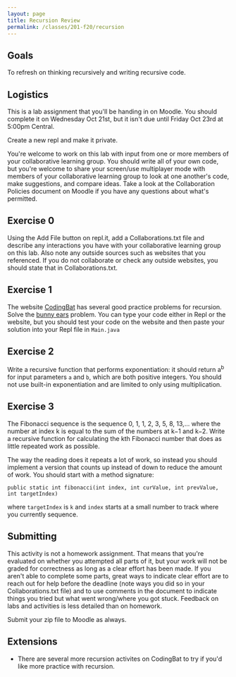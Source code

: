 ```yaml
---
layout: page
title: Recursion Review
permalink: /classes/201-f20/recursion
---
```


## Goals
To refresh on thinking recursively and writing recursive code.

## Logistics
This is a lab assignment that you'll be handing in on Moodle. You should complete it on Wednesday Oct 21st, but it isn't due until Friday Oct 23rd at 5:00pm Central.

Create a new repl and make it private.

You're welcome to work on this lab with input from one or more members of your collaborative learning group. You should write all of your own code, but you're welcome to share your screen/use multiplayer mode with members of your collaborative learning group to look at one another's code, make suggestions, and compare ideas. Take a look at the Collaboration Policies document on Moodle if you have any questions about what's permitted.

## Exercise 0
Using the Add File button on repl.it, add a Collaborations.txt file and describe any interactions you have with your collaborative learning group on this lab. Also note any outside sources such as websites that you referenced. If you do not collaborate or check any outside websites, you should state that in Collaborations.txt.

## Exercise 1
The website [CodingBat](https://codingbat.com/) has several good practice problems for recursion. Solve the [bunny ears](https://codingbat.com/prob/p107330) problem. You can type your code either in Repl or the website, but you should test your code on the website and then paste your solution into your Repl file in `Main.java`

## Exercise 2
Write a recursive function that performs exponentiation: it should return a<sup>b</sup> for input parameters `a` and `b`, which are both positive integers. You should not use built-in exponentiation and are limited to only using multiplication.

## Exercise 3
The Fibonacci sequence is the sequence 0, 1, 1, 2, 3, 5, 8, 13,... where the number at index k is equal to the sum of the numbers at k−1 and k−2. Write a recursive function for calculating the kth Fibonacci number that does as little repeated work as possible.

The way the reading does it repeats a lot of work, so instead you should implement a version that counts up instead of down to reduce the amount of work. You should start with a method signature:
```
public static int fibonacci(int index, int curValue, int prevValue, int targetIndex)
```

where `targetIndex` is `k` and `index` starts at a small number to track where you currently sequence.

## Submitting
This activity is not a homework assignment. That means that you're evaluated on whether you attempted all parts of it, but your work will not be graded for correctness as long as a clear effort has been made. If you aren't able to complete some parts, great ways to indicate clear effort are to reach out for help before the deadline (note ways you did so in your Collaborations.txt file) and to use comments in the document to indicate things you tried but what went wrong/where you got stuck. Feedback on labs and activities is less detailed than on homework.

Submit your zip file to Moodle as always.

## Extensions
* There are several more recursion activites on CodingBat to try if you'd like more practice with recursion.